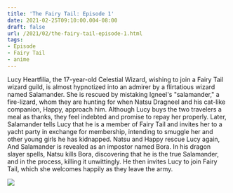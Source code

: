 ```yaml
---
title: 'The Fairy Tail: Episode 1'
date: 2021-02-25T09:10:00.004-08:00
draft: false
url: /2021/02/the-fairy-tail-episode-1.html
tags: 
- Episode
- Fairy Tail
- anime
---
```


Lucy Heartfilia, the 17-year-old Celestial Wizard, wishing to join a Fairy Tail wizard guild, is almost hypnotized into an admirer by a flirtatious wizard named Salamander. She is rescued by mistaking Igneel's "salamander," a fire-lizard, whom they are hunting for when Natsu Dragneel and his cat-like companion, Happy, approach him. Although Lucy buys the two travelers a meal as thanks, they feel indebted and promise to repay her properly. Later, Salamander tells Lucy that he is a member of Fairy Tail and invites her to a yacht party in exchange for membership, intending to smuggle her and other young girls he has kidnapped. Natsu and Happy rescue Lucy again, And Salamander is revealed as an impostor named Bora. In his dragon slayer spells, Natsu kills Bora, discovering that he is the true Salamander, and in the process, killing it unwittingly. He then invites Lucy to join Fairy Tail, which she welcomes happily as they leave the army.

[![](https://lh3.googleusercontent.com/-mrUfpiR47wI/YDfaBg05bCI/AAAAAAAABQI/ZuZEAe3vSro4Cssh4IB44drwMvLWM1mAgCLcBGAsYHQ/w387-h632/image.png)](https://lh3.googleusercontent.com/-mrUfpiR47wI/YDfaBg05bCI/AAAAAAAABQI/ZuZEAe3vSro4Cssh4IB44drwMvLWM1mAgCLcBGAsYHQ/image.png)